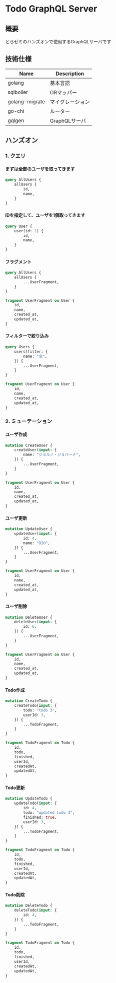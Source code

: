 # Todo GraphQL Server

## 概要
とらゼミのハンズオンで使用するGraphQLサーバです

## 技術仕様
|Name|Description|
|---|---|
|golang|基本言語|
|sqlboiler|ORマッパー|
|golang-migrate|マイグレーション|
|go-chi|ルーター|
|gqlgen|GraphQLサーバ|

## ハンズオン

### 1. クエリ

#### まずは全部のユーザを取ってきます
```graphql
query AllUsers {
    allUsers {
        id,
        name,
    }
}
```

#### IDを指定して、ユーザを1個取ってきます
```graphql
query User {
    user(id: 1) {
        id,
        name,
    }
}
```

#### フラグメント
```graphql
query AllUsers {
    allUsers {
        ...UserFragment,
    }
}

fragment UserFragment on User {
    id,
    name,
    created_at,
    updated_at,
}
```

#### フィルターで絞り込み
```graphql
query Users {
    users(filter: {
        name: "空",
    }) {
        ...UserFragment,
    }
}

fragment UserFragment on User {
    id,
    name,
    created_at,
    updated_at,
}
```

### 2. ミューテーション

#### ユーザ作成
```graphql
mutation CreateUser {
    createUser(input: {
        name: "ジョルノ・ジョバーナ",
    }) {
        ...UserFragment,
    }
}

fragment UserFragment on User {
    id,
    name,
    created_at,
    updated_at,
}
```

#### ユーザ更新
```graphql
mutation UpdateUser {
    updateUser(input: {
        id: 4,
        name: "DIO",
    }) {
        ...UserFragment,
    }
}

fragment UserFragment on User {
    id,
    name,
    created_at,
    updated_at,
}
```

#### ユーザ削除
```graphql
mutation DeleteUser {
    deleteUser(input: {
        id: 6,
    }) {
        ...UserFragment,
    }
}

fragment UserFragment on User {
    id,
    name,
    created_at,
    updated_at,
}
```

#### Todo作成
```graphql
mutation CreateTodo {
    createTodo(input: {
        todo: "todo 3",
        userId: 3,
    }) {
        ...TodoFragment,
    }
}

fragment TodoFragment on Todo {
    id,
    todo,
    finished,
    userId,
    createdAt,
    updatedAt,
}
```

#### Todo更新
```graphql
mutation UpdateTodo {
    updateTodo(input: {
        id: 4,
        todo: "updated todo 3",
        finished: true,
        userId: 3,
    }) {
        ...TodoFragment,
    }
}

fragment TodoFragment on Todo {
    id,
    todo,
    finished,
    userId,
    createdAt,
    updatedAt,
}
```

#### Todo削除
```graphql
mutation DeleteTodo {
    deleteTodo(input: {
        id: 4,
    }) {
        ...TodoFragment,
    }
}

fragment TodoFragment on Todo {
    id,
    todo,
    finished,
    userId,
    createdAt,
    updatedAt,
}
```
